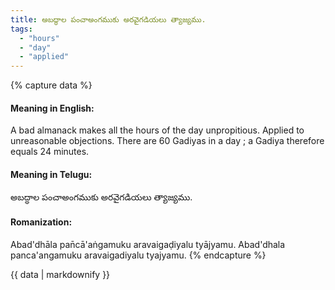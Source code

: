 ```yaml
---
title: అబద్ధాల పంచాఅంగముకు అరవైగడియలు త్యాజ్యము.
tags:
  - "hours"
  - "day"
  - "applied"
---
```


{% capture data %}
#### Meaning in English:
A bad almanack makes all the hours of the day unpropitious.
Applied to unreasonable objections.
There are 60 Gadiyas in a day ; a Gadiya therefore equals 24 minutes.

#### Meaning in Telugu:
అబద్ధాల పంచాఅంగముకు అరవైగడియలు త్యాజ్యము.

#### Romanization:
Abad'dhāla pan̄cā'aṅgamuku aravaigaḍiyalu tyājyamu.
Abad'dhala panca'angamuku aravaigadiyalu tyajyamu.
{% endcapture %}

{{ data | markdownify }}

